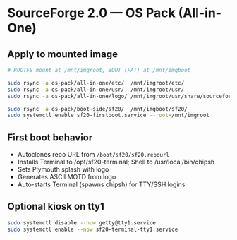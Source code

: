 # SourceForge 2.0 — OS Pack (All-in-One)

## Apply to mounted image
```bash
# ROOTFS mount at /mnt/imgroot, BOOT (FAT) at /mnt/imgboot

sudo rsync -a os-pack/all-in-one/etc/  /mnt/imgroot/etc/
sudo rsync -a os-pack/all-in-one/usr/  /mnt/imgroot/usr/
sudo rsync -a os-pack/all-in-one/logo/ /mnt/imgroot/usr/share/sourceforge-logo/  # optional

sudo rsync -a os-pack/boot-side/sf20/  /mnt/imgboot/sf20/
sudo systemctl enable sf20-firstboot.service --root=/mnt/imgroot
```

## First boot behavior
- Autoclones repo URL from `/boot/sf20/sf20.repourl`
- Installs Terminal to /opt/sf20-terminal; Shell to /usr/local/bin/chipsh
- Sets Plymouth splash with logo
- Generates ASCII MOTD from logo
- Auto-starts Terminal (spawns chipsh) for TTY/SSH logins

## Optional kiosk on tty1
```bash
sudo systemctl disable --now getty@tty1.service
sudo systemctl enable --now sf20-terminal-tty1.service
```
